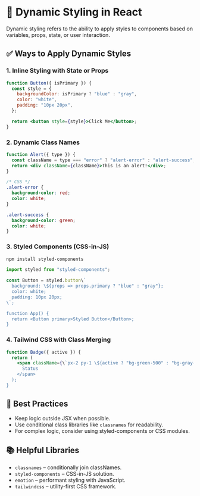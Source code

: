 
# 🎨 Dynamic Styling in React

Dynamic styling refers to the ability to apply styles to components based on variables, props, state, or user interaction.

## ✅ Ways to Apply Dynamic Styles

### 1. **Inline Styling with State or Props**

```jsx
function Button({ isPrimary }) {
  const style = {
    backgroundColor: isPrimary ? "blue" : "gray",
    color: "white",
    padding: "10px 20px",
  };

  return <button style={style}>Click Me</button>;
}
```

### 2. **Dynamic Class Names**

```jsx
function Alert({ type }) {
  const className = type === "error" ? "alert-error" : "alert-success";
  return <div className={className}>This is an alert!</div>;
}
```

```css
/* CSS */
.alert-error {
  background-color: red;
  color: white;
}

.alert-success {
  background-color: green;
  color: white;
}
```

### 3. **Styled Components (CSS-in-JS)**

```bash
npm install styled-components
```

```jsx
import styled from "styled-components";

const Button = styled.button\`
  background: \${props => props.primary ? "blue" : "gray"};
  color: white;
  padding: 10px 20px;
\`;

function App() {
  return <Button primary>Styled Button</Button>;
}
```

### 4. **Tailwind CSS with Class Merging**

```jsx
function Badge({ active }) {
  return (
    <span className={\`px-2 py-1 \${active ? "bg-green-500" : "bg-gray-400"}\`}>
      Status
    </span>
  );
}
```

## 🧠 Best Practices

- Keep logic outside JSX when possible.
- Use conditional class libraries like `classnames` for readability.
- For complex logic, consider using styled-components or CSS modules.

## 📚 Helpful Libraries

- `classnames` – conditionally join classNames.
- `styled-components` – CSS-in-JS solution.
- `emotion` – performant styling with JavaScript.
- `tailwindcss` – utility-first CSS framework.

